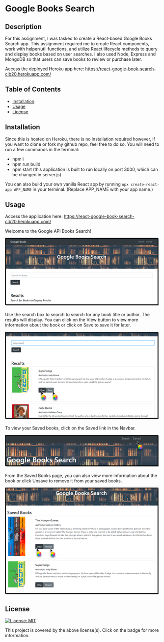# Google Books Search

## Description
For this assignment, I was tasked to create a React-based Google Books Search app. This assignment required me to create React components, work with helper/util functions, and utilize React lifecycle methods to query and display books based on user searches. I also used Node, Express and MongoDB so that users can save books to review or purchase later.

Access the deployed Heroku app here: https://react-google-book-search-clb20.herokuapp.com/



## Table of Contents 

* [Installation](#installation)
* [Usage](#usage)
* [License](#license)


## Installation 

Since this is hosted on Heroku, there is no installation required however, if you want to clone or fork my github repo, feel free to do so. You will need to run a few commands in the terminal:
* npm i  
* npm run build
* npm start  (this application is built to run locally on port 3000, which can be changed in server.js)

You can also build your own vanilla React app by running ```npx create-react-app APP_NAME``` in your terminal. (Replace APP_NAME with your app name.)

## Usage

Access the application here: https://react-google-book-search-clb20.herokuapp.com/

Welcome to the Google API Books Search!

![google-books-search](./readme-pngs/google-books-search.png)

Use the search box to search to search for any book title or author. The results will display. You can click on the View button to view more information about the book or click on Save to save it for later.

![search-screen](./readme-pngs/search-screen.png)

To view your Saved books, click on the Saved link in the Navbar.

![view-saved](./readme-pngs/view-saved.png)

From the Saved Books page, you can also view more information about the book or click Unsave to remove it from your saved books.

![unsaved-or-view](./readme-pngs/unsave-or-view.png)


## License 

[![License: MIT](https://img.shields.io/badge/License-MIT-yellow.svg)](https://opensource.org/licenses/MIT)

This project is covered by the above license(s). Click on the badge for more information.


